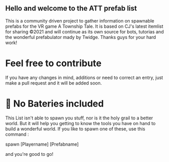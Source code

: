 ## Hello and welcome to the ATT prefab list

This is a community driven project to gather information on spawnable prefabs for the VR game A Township Tale.
It is based on CJ's latest itemlist for sharing &copy;2021 and will continue as its own source for bots, tutorias and the wonderful prefabulator mady by Twidge. 
Thanks guys for your hard work!


# Feel free to contribute

If you have any changes in mind, additions or need to correct an entry, just make a pull request and it will be added soon.


# 🔋 No Bateries included 

This List isn't able to spawn you stuff, nor is it the holy grail to a better world. But it will help you getting to know the tools you have on hand to build a wonderful world.
If you like to spawn one of these, use this command :

spawn [Playername] [Prefabname]

and you're good to go!
